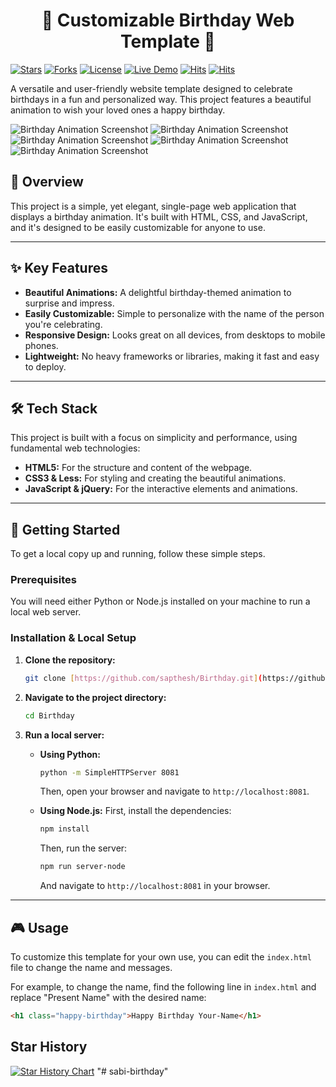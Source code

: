 <h1 align="center"> 🎂 Customizable Birthday Web Template 🎂 </h1>


[![Stars](https://img.shields.io/github/stars/sapthesh/Birthday?style=for-the-badge)](https://github.com/sapthesh/Birthday/stargazers)
[![Forks](https://img.shields.io/github/forks/sapthesh/Birthday?style=for-the-badge)](https://github.com/sapthesh/Birthday/network/members)
[![License](https://img.shields.io/github/license/sapthesh/Birthday?style=for-the-badge)](LICENSE)
[![Live Demo](https://img.shields.io/badge/Live-Demo-brightgreen?style=for-the-badge)](https://sapthesh.github.io/Birthday/)
<a href="https://hits.sh/github.com/sapthesh/Birthday/"><img alt="Hits" src="https://hits.sh/github.com/sapthesh/Birthday.svg?style=for-the-badge"/></a>
<a href="https://hits.sh/github.com/sapthesh/Birthday/"><img alt="Hits" src="https://hits.sh/github.com/sapthesh/Birthday.svg?view=today-total&style=for-the-badge&color=fe7d37"/></a>
  



A versatile and user-friendly website template designed to celebrate birthdays in a fun and personalized way. This project features a beautiful animation to wish your loved ones a happy birthday.

![Birthday Animation Screenshot](https://raw.githubusercontent.com/sapthesh/Birthday/master/b1.png)
![Birthday Animation Screenshot](https://raw.githubusercontent.com/sapthesh/Birthday/master/b2.png)
![Birthday Animation Screenshot](https://raw.githubusercontent.com/sapthesh/Birthday/master/b3.png)
![Birthday Animation Screenshot](https://raw.githubusercontent.com/sapthesh/Birthday/master/b4.png)
![Birthday Animation Screenshot](https://raw.githubusercontent.com/sapthesh/Birthday/master/b5.png)

## 📜 Overview

This project is a simple, yet elegant, single-page web application that displays a birthday animation. It's built with HTML, CSS, and JavaScript, and it's designed to be easily customizable for anyone to use.

---

## ✨ Key Features

* **Beautiful Animations:** A delightful birthday-themed animation to surprise and impress.
* **Easily Customizable:** Simple to personalize with the name of the person you're celebrating.
* **Responsive Design:** Looks great on all devices, from desktops to mobile phones.
* **Lightweight:** No heavy frameworks or libraries, making it fast and easy to deploy.

---

## 🛠️ Tech Stack

This project is built with a focus on simplicity and performance, using fundamental web technologies:

* **HTML5:** For the structure and content of the webpage.
* **CSS3 & Less:** For styling and creating the beautiful animations.
* **JavaScript & jQuery:** For the interactive elements and animations.

---

## 🚀 Getting Started

To get a local copy up and running, follow these simple steps.

### Prerequisites

You will need either Python or Node.js installed on your machine to run a local web server.

### Installation & Local Setup

1.  **Clone the repository:**
    ```bash
    git clone [https://github.com/sapthesh/Birthday.git](https://github.com/sapthesh/Birthday.git)
    ```
2.  **Navigate to the project directory:**
    ```bash
    cd Birthday
    ```
3.  **Run a local server:**

    * **Using Python:**
        ```bash
        python -m SimpleHTTPServer 8081
        ```
        Then, open your browser and navigate to `http://localhost:8081`.

    * **Using Node.js:**
        First, install the dependencies:
        ```bash
        npm install
        ```
        Then, run the server:
        ```bash
        npm run server-node
        ```
        And navigate to `http://localhost:8081` in your browser.

---

## 🎮 Usage

To customize this template for your own use, you can edit the `index.html` file to change the name and messages.

For example, to change the name, find the following line in `index.html` and replace "Present Name" with the desired name:

```html
<h1 class="happy-birthday">Happy Birthday Your-Name</h1>
```

## Star History

[![Star History Chart](https://api.star-history.com/svg?repos=sapthesh/Birthday&type=Date)](https://www.star-history.com/#sapthesh/Birthday&Date)
"# sabi-birthday" 
